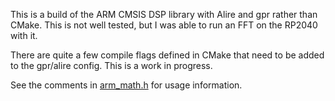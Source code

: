 This is a build of the ARM CMSIS DSP library with Alire and gpr rather than CMake. This is not well tested, but I was able to run an FFT on the RP2040 with it.

There are quite a few compile flags defined in CMake that need to be added to the gpr/alire config. This is a work in progress.

See the comments in [arm_math.h](https://github.com/ARM-software/CMSIS_5/blob/773cdffff47e6ffca2e9e4d5d422c2cd2570f26f/CMSIS/DSP/Include/arm_math.h) for usage information.

